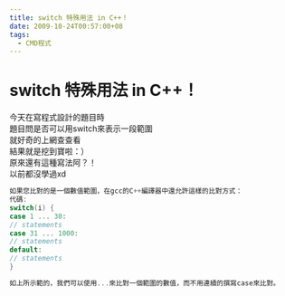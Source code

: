```yaml
---
title: switch 特殊用法 in C++！
date: 2009-10-24T00:57:00+08
tags:
  - CMD程式
---
```

# switch 特殊用法 in C++！

今天在寫程式設計的題目時  
題目問是否可以用switch來表示一段範圍  
就好奇的上網查查看  
結果就是挖到寶啦：）  
原來還有這種寫法阿？！  
以前都沒學過xd  
  

```cpp
如果您比對的是一個數值範圍，在gcc的C++編譯器中還允許這樣的比對方式：
代碼:
switch(i) {
case 1 ... 30:
// statements
case 31 ... 1000:
// statements
default:
// statements
}

如上所示範的，我們可以使用...來比對一個範圍的數值，而不用連續的撰寫case來比對。
```